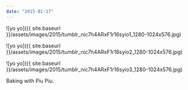 ```yaml
---
date: "2015-01-17"
---
```


![yo yo]({{ site.baseurl }}/assets/images/2015/tumblr_nic7h4ARxF1r16syio1_1280-1024x576.jpg)

![yo yo]({{ site.baseurl }}/assets/images/2015/tumblr_nic7h4ARxF1r16syio2_1280-1024x576.jpg)

![yo yo]({{ site.baseurl }}/assets/images/2015/tumblr_nic7h4ARxF1r16syio3_1280-1024x576.jpg)

Baking with Piu Piu.
